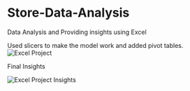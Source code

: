 # Store-Data-Analysis
Data Analysis and Providing insights using Excel

Used slicers to make the model work and added pivot tables.
![Excel Project](https://github.com/Vaibhav1808/Store-Data-Analysis/assets/97331612/eed4e8fd-9b85-4a30-84cf-178c0ba39085)


Final Insights

![Excel Project Insights](https://github.com/Vaibhav1808/Store-Data-Analysis/assets/97331612/136fede0-147f-46a3-8885-0ef7ef8482e7)
